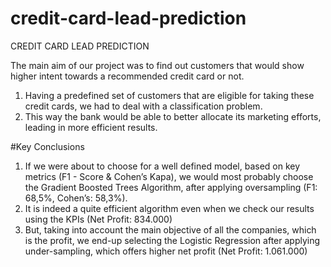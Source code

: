 # credit-card-lead-prediction
CREDIT CARD LEAD PREDICTION

The main aim of our project was to find out customers that would show higher intent towards a recommended credit card or not.

1. Having a predefined set of customers that are eligible for taking these credit cards, we had to deal with a classification problem.
2. This way the bank would be able to better allocate its marketing efforts, leading in more efficient results.


#Key Conclusions

1. If we were about to choose for a well defined model, based on key metrics (F1 - Score & Cohen’s Kapa), we would most probably choose the Gradient Boosted Trees Algorithm, after applying oversampling (F1: 68,5%, Cohen’s: 58,3%).
2. It is indeed a quite efficient algorithm even when we check our results using the KPIs (Net Profit: 834.000)
3. But, taking into account the main objective of all the companies, which is the profit, we end-up selecting the Logistic Regression after applying under-sampling, which offers higher net profit (Net Profit: 1.061.000)
